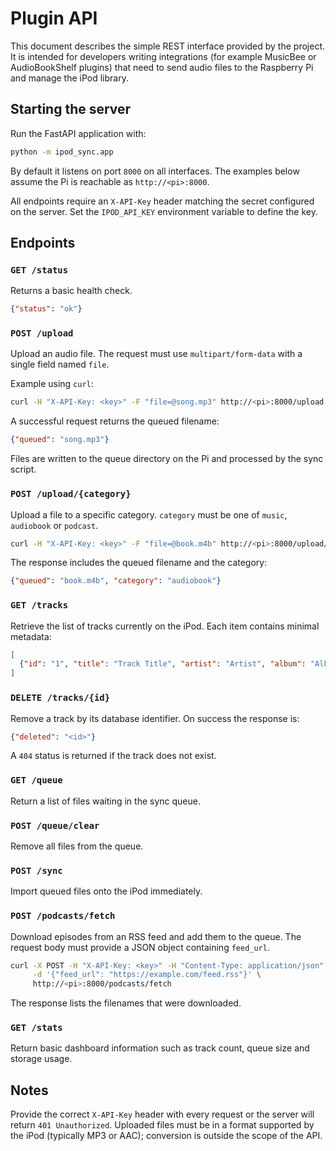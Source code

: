 # Plugin API

This document describes the simple REST interface provided by the project. It is intended for developers writing integrations (for example MusicBee or AudioBookShelf plugins) that need to send audio files to the Raspberry Pi and manage the iPod library.

## Starting the server

Run the FastAPI application with:

```bash
python -m ipod_sync.app
```

By default it listens on port `8000` on all interfaces. The examples below assume the Pi is reachable as `http://<pi>:8000`.

All endpoints require an `X-API-Key` header matching the secret configured on the server. Set the `IPOD_API_KEY` environment variable to define the key.

## Endpoints

### `GET /status`
Returns a basic health check.

```json
{"status": "ok"}
```

### `POST /upload`
Upload an audio file. The request must use `multipart/form-data` with a single field named `file`.

Example using `curl`:

```bash
curl -H "X-API-Key: <key>" -F "file=@song.mp3" http://<pi>:8000/upload
```

A successful request returns the queued filename:

```json
{"queued": "song.mp3"}
```

Files are written to the queue directory on the Pi and processed by the sync script.

### `POST /upload/{category}`
Upload a file to a specific category. `category` must be one of `music`, `audiobook` or `podcast`.

```bash
curl -H "X-API-Key: <key>" -F "file=@book.m4b" http://<pi>:8000/upload/audiobook
```

The response includes the queued filename and the category:

```json
{"queued": "book.m4b", "category": "audiobook"}
```

### `GET /tracks`
Retrieve the list of tracks currently on the iPod. Each item contains minimal metadata:

```json
[
  {"id": "1", "title": "Track Title", "artist": "Artist", "album": "Album"}
]
```

### `DELETE /tracks/{id}`
Remove a track by its database identifier. On success the response is:

```json
{"deleted": "<id>"}
```

A `404` status is returned if the track does not exist.

### `GET /queue`
Return a list of files waiting in the sync queue.

### `POST /queue/clear`
Remove all files from the queue.

### `POST /sync`
Import queued files onto the iPod immediately.

### `POST /podcasts/fetch`
Download episodes from an RSS feed and add them to the queue. The request body
must provide a JSON object containing `feed_url`.

```bash
curl -X POST -H "X-API-Key: <key>" -H "Content-Type: application/json" \
     -d '{"feed_url": "https://example.com/feed.rss"}' \
     http://<pi>:8000/podcasts/fetch
```

The response lists the filenames that were downloaded.

### `GET /stats`
Return basic dashboard information such as track count, queue size and storage usage.

## Notes

Provide the correct `X-API-Key` header with every request or the server will return `401 Unauthorized`. Uploaded files must be in a format supported by the iPod (typically MP3 or AAC); conversion is outside the scope of the API.
